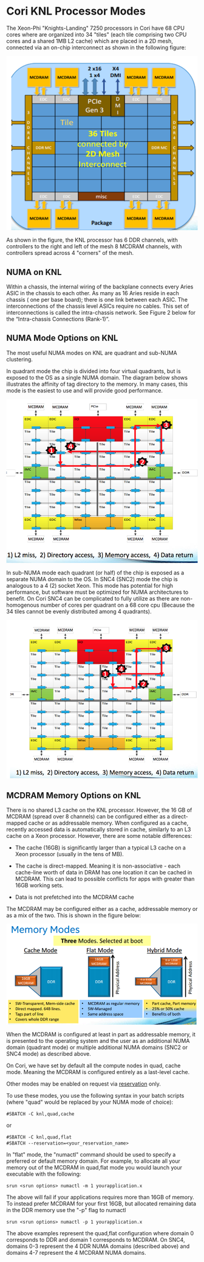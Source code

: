 # Cori KNL Processor Modes

The Xeon-Phi "Knights-Landing" 7250 processors in Cori have 68 CPU cores where 
are organized into 34 "tiles" (each tile comprising two CPU cores and a shared 
1MB L2 cache) which are placed in a 2D mesh, connected via an on-chip 
interconnect as shown in the following figure:

<a name="KNLOverview"></a>
![KNLOverview](images/KNLOverview.png)

As shown in the figure, the KNL processor has 6 DDR channels, with controllers 
to the right and left of the mesh 8 MCDRAM channels, with controllers spread 
across 4 "corners" of the mesh. 

## NUMA on KNL

Within a chassis, the internal wiring of the backplane connects every Aries 
ASIC in the chassis to each other. As many as 16 Aries reside in each chassis (
one per base board); there is one link between each ASIC. The interconnections 
of the chassis level ASICs require no cables. This set of interconnections is 
called the intra-chassis network. See Figure 2 below for the “Intra-chassis 
Connections (Rank-1)”. 

## NUMA Mode Options on KNL

The most useful NUMA modes on KNL are quadrant and sub-NUMA clustering. 

In quadrant mode the chip is divided into four virtual quadrants, but is 
exposed to the OS as a single NUMA domain. The diagram below shows illustrates 
the affinity of tag directory to the memory. In many cases, this mode is the 
easiest to use and will provide good performance.

<a name="cluster-mode-quadrant"></a>
![cluster-mode-quadrant](images/cluster-mode-quadrant.png)

In sub-NUMA mode each quadrant (or half) of the chip is exposed as a separate 
NUMA domain to the OS. In SNC4 (SNC2) mode the chip is analogous to a 4 (2) 
socket Xeon. This mode has potential for high performance, but software must 
be optimized for NUMA architectures to benefit. On Cori SNC4 can be 
complicated to fully utilize as there are non-homogenous number of cores per 
quadrant on a 68 core cpu (Because the 34 tiles cannot be evenly distributed 
among 4 quadrants).

<a name="cluster-mode-snc4"></a>
![cluster-mode-snc4](images/cluster-mode-snc4.png)

## MCDRAM Memory Options on KNL

There is no shared L3 cache on the KNL processor. However, the 16 GB of MCDRAM (spread over 8 channels) can be configured either as a direct-mapped cache or as addressable memory. When configured as a cache, recently accessed data is automatically stored in cache, similarly to an L3 cache on a Xeon processor. However, there are some notable differences:

- The cache (16GB) is significantly larger than a typical L3 cache on a Xeon processor (usually in the tens of MB).

- The cache is direct-mapped. Meaning it is non-associative - each cache-line 
worth of data in DRAM has one location it can be cached in MCDRAM. This can lead to possible conflicts for apps with greater than 16GB working sets. 

- Data is not prefetched into the MCDRAM cache

The MCDRAM may be configured either as a cache, addressable memory or as
a mix of the two. This is shown in the figure below:

<a name="KNLMemory"></a>
![KNLMemory](images/KNLMemory.png)


When the MCDRAM is configured at least in part as addressable memory, it is 
presented to the operating system and the user as an additional NUMA 
domain (quadrant mode) or multiple additional NUMA domains (SNC2 or 
SNC4 mode) as described above.

On Cori, we have set by default all the compute nodes in quad, cache mode. 
Meaning the MCDRAM is configured entirely as a last-level cache.

Other modes may be enabled on request
via [reservation](https://www.nersc.gov/users/computational-systems/queues/reservation-form/) only.

To use these modes, you use the following syntax in your batch scripts 
(where "quad" would be replaced by your NUMA mode of choice):

```
#SBATCH -C knl,quad,cache
```
or
```
#SBATCH -C knl,quad,flat
#SBATCH --reservation=<your_reservation_name>
```

In "flat" mode, the "numactl" command should be used to specify a preferred or default memory domain.
For example, to allocate all your memory out of the MCDRAM in quad,flat mode you would launch your
executable with the following:

```
srun <srun options> numactl -m 1 yourapplication.x
```

The above will fail if your applications requires more than 16GB of memory. To instead prefer MCDRAM for
your first 16GB, but allocated remaining data in the DDR memory use the "-p" flag to numactl

```
srun <srun options> numactl -p 1 yourapplication.x
```

The above examples represent the quad,flat configuration where domain 0 corresponds to DDR and domain 1
corresponds to MCDRAM. On SNC4, domains 0-3 represent the 4 DDR NUMA domains (described above) and
domains 4-7 represent the 4 MCDRAM NUMA domains.


